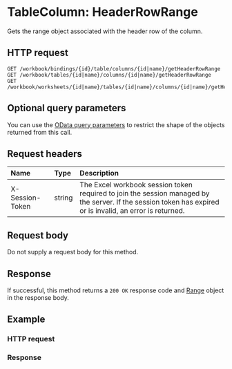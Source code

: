 # TableColumn: HeaderRowRange

Gets the range object associated with the header row of the column.
## HTTP request
```http
GET /workbook/bindings/{id}/table/columns/{id|name}/getHeaderRowRange
GET /workbook/tables/{id|name}/columns/{id|name}/getHeaderRowRange
GET /workbook/worksheets/{id|name}/tables/{id|name}/columns/{id|name}/getHeaderRowRange
```
## Optional query parameters
You can use the [OData query parameters](odata-optional-query-parameters.md) to restrict the shape of the objects returned from this call.
## Request headers
| Name       | Type | Description|
|:-----------|:------|:----------|
| X-Session-Token   | string  | The Excel workbook session token required to join the session managed by the server. If the session token has expired or is invalid, an error is returned.|

## Request body
Do not supply a request body for this method.


## Response
If successful, this method returns a `200 OK` response code and [Range](../resources/range.md) object in the response body.
## Example
### HTTP request
### Response
